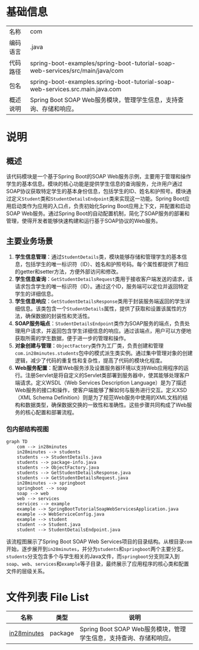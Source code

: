 # 基础信息

|      |      |
|------|------|
| 名称 | com |
| 编码语言 | .java |
| 代码路径 | spring-boot-examples/spring-boot-tutorial-soap-web-services/src/main/java/com |
| 包名 | spring-boot-examples.spring-boot-tutorial-soap-web-services.src.main.java.com |
| 概述说明 | Spring Boot SOAP Web服务模块，管理学生信息，支持查询、存储和响应。 |

# 说明

## 概述
该代码模块是一个基于Spring Boot的SOAP Web服务示例，主要用于管理和操作学生的基本信息。模块的核心功能是提供学生信息的查询服务，允许用户通过SOAP协议获取特定学生的基本身份信息，包括学生的ID、姓名和护照号。模块通过定义`Student`类和`StudentDetailsEndpoint`类来实现这一功能。Spring Boot应用启动类作为应用的入口点，负责初始化Spring Boot应用上下文，并配置和启动SOAP Web服务。通过Spring Boot的自动配置机制，简化了SOAP服务的部署和管理，使得开发者能够快速构建和运行基于SOAP协议的Web服务。

## 主要业务场景
1. **学生信息管理**：通过`StudentDetails`类，模块能够存储和管理学生的基本信息，包括学生的唯一标识符（ID）、姓名和护照号码。每个属性都提供了相应的getter和setter方法，方便外部访问和修改。
2. **学生信息查询**：`GetStudentDetailsRequest`类用于接收客户端发送的请求，该请求包含学生的唯一标识符（ID）。通过这个ID，服务端可以定位并返回特定学生的详细信息。
3. **学生信息响应**：`GetStudentDetailsResponse`类用于封装服务端返回的学生详细信息。该类包含一个`StudentDetails`属性，提供了获取和设置该属性的方法，确保数据的封装性和灵活性。
4. **SOAP服务端点**：`StudentDetailsEndpoint`类作为SOAP服务的端点，负责处理用户请求，并返回包含学生详细信息的响应。通过该端点，用户可以方便地获取所需的学生数据，便于进一步的管理和操作。
5. **对象创建与管理**：`ObjectFactory`类作为工厂类，负责创建和管理`com.in28minutes.students`包中的模式派生类实例。通过集中管理对象的创建逻辑，减少了代码的重复性和复杂性，提高了代码的模块化程度。
6. **Web服务配置**：配置Web服务涉及设置服务器环境以支持Web应用程序的运行。注册Servlet是将自定义的Servlet类部署到服务器中，使其能够处理客户端请求。定义WSDL（Web Services Description Language）是为了描述Web服务的接口和操作，使客户端能够了解如何与服务进行交互。定义XSD（XML Schema Definition）则是为了规范Web服务中使用的XML文档的结构和数据类型，确保数据交换的一致性和准确性。这些步骤共同构成了Web服务的核心配置和部署流程。


### 包内部结构视图

```mermaid
graph TD
    com --> in28minutes
    in28minutes --> students
    students --> StudentDetails.java
    students --> package-info.java
    students --> ObjectFactory.java
    students --> GetStudentDetailsResponse.java
    students --> GetStudentDetailsRequest.java
    in28minutes --> springboot
    springboot --> soap
    soap --> web
    web --> services
    services --> example
    example --> SpringBootTutorialSoapWebServicesApplication.java
    example --> WebServiceConfig.java
    example --> student
    student --> Student.java
    student --> StudentDetailsEndpoint.java
```

该流程图展示了Spring Boot SOAP Web Services项目的目录结构。从根目录`com`开始，逐步展开到`in28minutes`，并分为`students`和`springboot`两个主要分支。`students`分支包含多个与学生相关的Java文件，而`springboot`分支则深入到`soap`、`web`、`services`和`example`等子目录，最终展示了应用程序的核心类和配置文件的层级关系。

# 文件列表 File List

| 名称   | 类型  | 说明 |
|-------|------|-------------|
| [in28minutes](in28minutes/_module.md) | package | Spring Boot SOAP Web服务模块，管理学生信息，支持查询、存储和响应。 |


